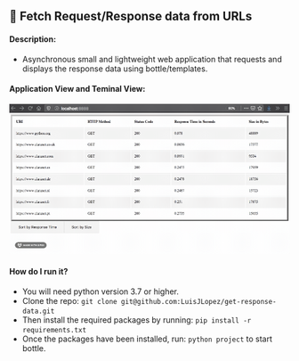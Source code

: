 ## :rocket: Fetch Request/Response data from URLs

#### Description:
- Asynchronous small and lightweight web application that requests and displays the response data using bottle/templates.

#### Application View and Teminal View:
![Web App View](project/static/demo.gif)

#### How do I run it?
- You will need python version 3.7 or higher.
- Clone the repo:
`git clone git@github.com:LuisJLopez/get-response-data.git`
- Then install the required packages by running:
`pip install -r requirements.txt`
- Once the packages have been installed, run:
`python project` to start bottle.




